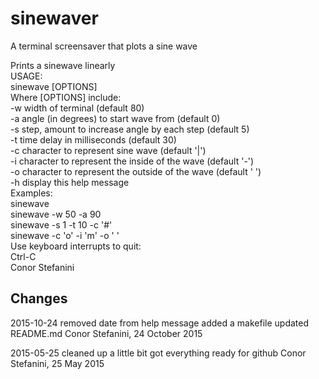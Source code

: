 # sinewaver

A terminal screensaver that plots a sine wave

 Prints a sinewave linearly  
  USAGE:  
  sinewave [OPTIONS]  
  Where [OPTIONS] include:  
   -w   width of terminal (default 80)  
   -a   angle (in degrees) to start wave from (default 0)  
   -s   step, amount to increase angle by each step (default 5)  
   -t   time delay in milliseconds (default 30)  
   -c   character to represent sine wave (default '|')  
   -i   character to represent the inside of the wave (default '-')  
   -o   character to represent the outside of the wave (default ' ')  
   -h   display this help message  
  Examples:  
   sinewave  
   sinewave -w 50 -a 90  
   sinewave -s 1 -t 10 -c '#'  
   sinewave -c 'o' -i 'm' -o ' '  
  Use keyboard interrupts to quit:  
   Ctrl-C  
  Conor Stefanini  


## Changes
2015-10-24
    removed date from help message
	added a makefile
	updated README.md
Conor Stefanini, 24 October 2015

2015-05-25
    cleaned up a little bit
    got everything ready for github
Conor Stefanini, 25 May 2015
